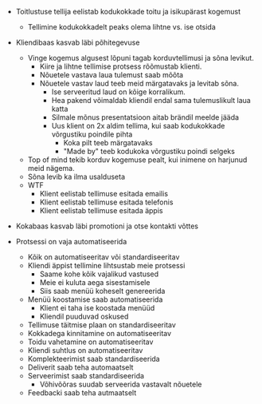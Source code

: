 
* Toitlustuse tellija eelistab kodukokkade toitu ja isikupärast kogemust
    * Tellimine kodukokkadelt peaks olema lihtne vs. ise otsida

* Kliendibaas kasvab läbi põhitegevuse
    * Vinge kogemus algusest lõpuni tagab korduvtellimusi ja sõna levikut.
        * Kiire ja lihtne tellimise protsess rõõmustab klienti.
        * Nõuetele vastava laua tulemust saab mõõta
        * Nõuetele vastav laud teeb meid märgatavaks ja levitab sõna.
            * Ise serveeritud laud on kõige korralikum.
            * Hea pakend võimaldab kliendil endal sama tulemuslikult laua katta
            * Silmale mõnus presentatsioon aitab brändil meelde jääda
            * Uus klient on 2x aldim tellima, kui saab kodukokkade võrgustiku poindile pihta
                * Koka pilt teeb märgatavaks
                * "Made by" teeb kodukoka võrgustiku poindi selgeks
    * Top of mind tekib korduv kogemuse pealt, kui inimene on harjunud meid nägema.
    * Sõna levib ka ilma usalduseta
    * WTF
        * Klient eelistab tellimuse esitada emailis
        * Klient eelistab tellimuse esitada telefonis
        * Klient eelistab tellimuse esitada äppis

* Kokabaas kasvab läbi promotioni ja otse kontakti võttes

















* Protsessi on vaja automatiseerida
    * Kõik on automatiseeritav või standardiseeritav
    * Kliendi äppist tellimine lihtsustab meie protsessi
        * Saame kohe kõik vajalikud vastused
        * Meie ei kuluta aega sisestamisele
        * Siis saab menüü koheselt genereerida
    * Menüü koostamise saab automatiseerida
        * Klient ei taha ise koostada menüüd
        * Kliendil puuduvad oskused
    * Tellimuse täitmise plaan on standardiseeritav
    * Kokkadega kinnitamine on automatiseeritav
    * Toidu vahetamine on automatiseeritav
    * Kliendi suhtlus on automatiseeritav
    * Komplekteerimist saab standardiseerida
    * Deliverit saab teha automaatselt
    * Serveerimist saab standardiseerida
        * Võhivõõras suudab serveerida vastavalt nõuetele
    * Feedbacki saab teha autmaatselt
